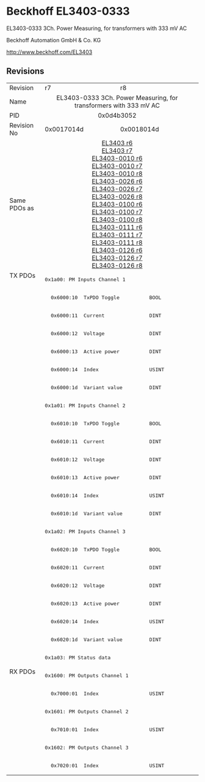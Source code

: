 # Beckhoff EL3403-0333

EL3403-0333 3Ch. Power Measuring, for transformers with 333 mV AC

Beckhoff Automation GmbH & Co. KG

http://www.beckhoff.com/EL3403

## Revisions
<table>
<tr >
<td>Revision</td>
<td><div class="foo">r7</div></td>
<td><div class="foo">r8</div></td>
</tr>
<tr >
<td>Name</td>
<td colspan=2 align="center"><div class="foo">EL3403-0333 3Ch. Power Measuring, for transformers with 333 mV AC</div></td>
</tr>
<tr >
<td>PID</td>
<td colspan=2 align="center"><div class="foo">0x0d4b3052</div></td>
</tr>
<tr >
<td>Revision No</td>
<td><div class="foo">0x0017014d</div></td>
<td><div class="foo">0x0018014d</div></td>
</tr>
<tr >
<td>Same PDOs as</td>
<td colspan=2 align="center"><div class="foo"><a href="EL3403">EL3403 r6</a><br/><a href="EL3403">EL3403 r7</a><br/><a href="EL3403-0010">EL3403-0010 r6</a><br/><a href="EL3403-0010">EL3403-0010 r7</a><br/><a href="EL3403-0010">EL3403-0010 r8</a><br/><a href="EL3403-0026">EL3403-0026 r6</a><br/><a href="EL3403-0026">EL3403-0026 r7</a><br/><a href="EL3403-0026">EL3403-0026 r8</a><br/><a href="EL3403-0100">EL3403-0100 r6</a><br/><a href="EL3403-0100">EL3403-0100 r7</a><br/><a href="EL3403-0100">EL3403-0100 r8</a><br/><a href="EL3403-0111">EL3403-0111 r6</a><br/><a href="EL3403-0111">EL3403-0111 r7</a><br/><a href="EL3403-0111">EL3403-0111 r8</a><br/><a href="EL3403-0126">EL3403-0126 r6</a><br/><a href="EL3403-0126">EL3403-0126 r7</a><br/><a href="EL3403-0126">EL3403-0126 r8</a></div></td>
</tr>
<tr class="txpdo pdosection">
<td rowspan=22 valign=top>TX PDOs</td>
<td colspan=2 align="left"><pre>0x1a00: PM Inputs Channel 1</pre></td>
<td></td>
</tr>
<tr class="txpdo">
<td colspan=2 align="left"><pre>  0x6000:10  TxPDO Toggle          BOOL</pre></td>
</tr>
<tr class="txpdo">
<td colspan=2 align="left"><pre>  0x6000:11  Current               DINT</pre></td>
</tr>
<tr class="txpdo">
<td colspan=2 align="left"><pre>  0x6000:12  Voltage               DINT</pre></td>
</tr>
<tr class="txpdo">
<td colspan=2 align="left"><pre>  0x6000:13  Active power          DINT</pre></td>
</tr>
<tr class="txpdo">
<td colspan=2 align="left"><pre>  0x6000:14  Index                 USINT</pre></td>
</tr>
<tr class="txpdo">
<td colspan=2 align="left"><pre>  0x6000:1d  Variant value         DINT</pre></td>
</tr>
<tr class="txpdo pdosection">
<td colspan=2 align="left"><pre>0x1a01: PM Inputs Channel 2</pre></td>
</tr>
<tr class="txpdo">
<td colspan=2 align="left"><pre>  0x6010:10  TxPDO Toggle          BOOL</pre></td>
</tr>
<tr class="txpdo">
<td colspan=2 align="left"><pre>  0x6010:11  Current               DINT</pre></td>
</tr>
<tr class="txpdo">
<td colspan=2 align="left"><pre>  0x6010:12  Voltage               DINT</pre></td>
</tr>
<tr class="txpdo">
<td colspan=2 align="left"><pre>  0x6010:13  Active power          DINT</pre></td>
</tr>
<tr class="txpdo">
<td colspan=2 align="left"><pre>  0x6010:14  Index                 USINT</pre></td>
</tr>
<tr class="txpdo">
<td colspan=2 align="left"><pre>  0x6010:1d  Variant value         DINT</pre></td>
</tr>
<tr class="txpdo pdosection">
<td colspan=2 align="left"><pre>0x1a02: PM Inputs Channel 3</pre></td>
</tr>
<tr class="txpdo">
<td colspan=2 align="left"><pre>  0x6020:10  TxPDO Toggle          BOOL</pre></td>
</tr>
<tr class="txpdo">
<td colspan=2 align="left"><pre>  0x6020:11  Current               DINT</pre></td>
</tr>
<tr class="txpdo">
<td colspan=2 align="left"><pre>  0x6020:12  Voltage               DINT</pre></td>
</tr>
<tr class="txpdo">
<td colspan=2 align="left"><pre>  0x6020:13  Active power          DINT</pre></td>
</tr>
<tr class="txpdo">
<td colspan=2 align="left"><pre>  0x6020:14  Index                 USINT</pre></td>
</tr>
<tr class="txpdo">
<td colspan=2 align="left"><pre>  0x6020:1d  Variant value         DINT</pre></td>
</tr>
<tr class="txpdo pdosection">
<td colspan=2 align="left"><pre>0x1a03: PM Status data</pre></td>
</tr>
<tr class="rxpdo pdosection">
<td rowspan=6 valign=top>RX PDOs</td>
<td colspan=2 align="left"><pre>0x1600: PM Outputs Channel 1</pre></td>
<td></td>
</tr>
<tr class="rxpdo">
<td colspan=2 align="left"><pre>  0x7000:01  Index                 USINT</pre></td>
</tr>
<tr class="rxpdo pdosection">
<td colspan=2 align="left"><pre>0x1601: PM Outputs Channel 2</pre></td>
</tr>
<tr class="rxpdo">
<td colspan=2 align="left"><pre>  0x7010:01  Index                 USINT</pre></td>
</tr>
<tr class="rxpdo pdosection">
<td colspan=2 align="left"><pre>0x1602: PM Outputs Channel 3</pre></td>
</tr>
<tr class="rxpdo">
<td colspan=2 align="left"><pre>  0x7020:01  Index                 USINT</pre></td>
</tr>
</table>
